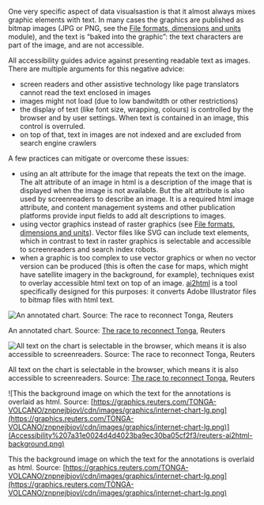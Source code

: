 One very specific aspect of data visualsastion is that it almost always mixes graphic elements with text. In many cases the graphics are published as bitmap images (JPG or PNG, see the [File formats, dimensions and units](File%20formats,%20dimensions%20and%20units%20d1757276a4214716bd793dd0f19ac95c.md) module), and the text is “baked into the graphic”: the text characters are part of the image, and are not accessible.

All accessibility guides advice against presenting readable text as images. There are multiple arguments for this negative advice:

- screen readers and other assistive technology like page translators cannot read the text enclosed in images
- images might not load (due to low bandwitdth or other restrictions)
- the display of text (like font size, wrapping, colours) is controlled by the browser and by user settings. When text is contained in an image, this control is overruled.
- on top of that, text in images are not indexed and are excluded from search engine crawlers

A few practices can mitigate or overcome these issues:

- using an alt attribute for the image that repeats the text on the image. The alt attribute of an image in html is a description of the image that is displayed when the image is not available. But the alt attribute is also used by screenreaders to describe an image. It is a required html image attribute, and content management systems and other publication platforms provide input fields to add alt descriptions to images.
- using vector graphics instead of raster graphics (see [File formats, dimensions and units](File%20formats,%20dimensions%20and%20units%20d1757276a4214716bd793dd0f19ac95c.md)). Vector files like SVG can include text elements, which in contrast to text in raster graphics is selectable and accessible to screenreaders and search index robots.
- when a graphic is too complex to use vector graphics or when no vector version can be produced (this is often the case for maps, which might have satellite imagery in the background, for example), techniques exist to overlay accessible html text on top of an image. [ai2html](http://ai2html.org/) is a tool specifically designed for this purposes: it converts Adobe Illustrator files to bitmap files with html text.

![An annotated chart. Source: [The race to reconnect Tonga](https://graphics.reuters.com/TONGA-VOLCANO/znpnejbjovl/), Reuters](Accessibility%207a31e0024d4d4023ba9ec30ba05cf2f3/reuters-ai2html.png)

An annotated chart. Source: [The race to reconnect Tonga](https://graphics.reuters.com/TONGA-VOLCANO/znpnejbjovl/), Reuters

![All text on the chart is selectable in the browser, which means it is also accessible to screenreaders. Source: [The race to reconnect Tonga](https://graphics.reuters.com/TONGA-VOLCANO/znpnejbjovl/), Reuters](Accessibility%207a31e0024d4d4023ba9ec30ba05cf2f3/reuters-ai2html-selected.png)

All text on the chart is selectable in the browser, which means it is also accessible to screenreaders. Source: [The race to reconnect Tonga](https://graphics.reuters.com/TONGA-VOLCANO/znpnejbjovl/), Reuters

![This the background image on which the text for the annotations is overlaid as html. Source: [https://graphics.reuters.com/TONGA-VOLCANO/znpnejbjovl/cdn/images/graphics/internet-chart-lg.png](https://graphics.reuters.com/TONGA-VOLCANO/znpnejbjovl/cdn/images/graphics/internet-chart-lg.png)](Accessibility%207a31e0024d4d4023ba9ec30ba05cf2f3/reuters-ai2html-background.png)

This the background image on which the text for the annotations is overlaid as html. Source: [https://graphics.reuters.com/TONGA-VOLCANO/znpnejbjovl/cdn/images/graphics/internet-chart-lg.png](https://graphics.reuters.com/TONGA-VOLCANO/znpnejbjovl/cdn/images/graphics/internet-chart-lg.png)